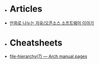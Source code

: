 - # Articles
- [만화로 나누는 자유/오픈소스 소프트웨어 이야기](https://joone.net)
- # Cheatsheets
- [file-hierarchy(7) — Arch manual pages](https://man.archlinux.org/man/file-hierarchy.7)